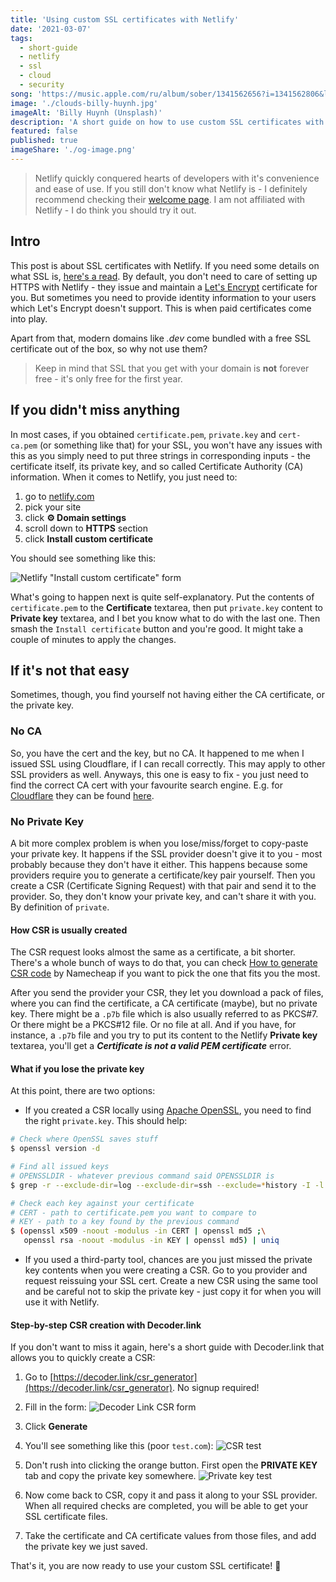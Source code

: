 ```yaml
---
title: 'Using custom SSL certificates with Netlify'
date: '2021-03-07'
tags:
  - short-guide
  - netlify
  - ssl
  - cloud
  - security
song: 'https://music.apple.com/ru/album/sober/1341562656?i=1341562806&l=en'
image: './clouds-billy-huynh.jpg'
imageAlt: 'Billy Huynh (Unsplash)'
description: 'A short guide on how to use custom SSL certificates with Netlify to improve security of your users in the cloud.'
featured: false
published: true
imageShare: './og-image.png'
---
```


> Netlify quickly conquered hearts of developers with it's convenience and ease of use. If you still don't know what Netlify is - I definitely recommend checking their [welcome page](https://docs.netlify.com). I am not affiliated with Netlify - I do think you should try it out.

## Intro

This post is about SSL certificates with Netlify. If you need some details on what SSL is, [here's a read](https://kinsta.com/knowledgebase/how-ssl-works/). By default, you don't need to care of setting up HTTPS with Netlify - they issue and maintain a [Let's Encrypt](https://docs.netlify.com) certificate for you. But sometimes you need to provide identity information to your users which Let's Encrypt doesn't support. This is when paid certificates come into play.

Apart from that, modern domains like _.dev_ come bundled with a free SSL certificate out of the box, so why not use them?

> Keep in mind that SSL that you get with your domain is **not** forever free - it's only free for the first year.

## If you didn't miss anything

In most cases, if you obtained `certificate.pem`, `private.key` and `cert-ca.pem` (or something like that) for your SSL, you won't have any issues with this as you simply need to put three strings in corresponding inputs - the certificate itself, its private key, and so called Certificate Authority (CA) information. When it comes to Netlify, you just need to:

1. go to [netlify.com](https://netlify.com/)
2. pick your site
3. click **⚙️ Domain settings**
4. scroll down to **HTTPS** section
5. click **Install custom certificate**

You should see something like this:

![Netlify "Install custom certificate" form](./netlify-install-custom-certificate.png)

What's going to happen next is quite self-explanatory. Put the contents of `certificate.pem` to the **Certificate** textarea, then put `private.key` content to **Private key** textarea, and I bet you know what to do with the last one. Then smash the `Install certificate` button and you're good. It might take a couple of minutes to apply the changes.

## If it's not that easy

Sometimes, though, you find yourself not having either the CA certificate, or the private key.

### No CA

So, you have the cert and the key, but no CA. It happened to me when I issued SSL using Cloudflare, if I can recall correctly. This may apply to other SSL providers as well. Anyways, this one is easy to fix - you just need to find the correct CA cert with your favourite search engine. E.g. for [Cloudflare](https://cloudflare.com) they can be found [here](https://developers.cloudflare.com/ssl/origin-configuration/origin-ca).

### No Private Key

A bit more complex problem is when you lose/miss/forget to copy-paste your private key. It happens if the SSL provider doesn't give it to you - most probably because they don't have it either. This happens because some providers require you to generate a certificate/key pair yourself. Then you create a CSR (Certificate Signing Request) with that pair and send it to the provider. So, they don't know your private key, and can't share it with you. By definition of `private`.

#### How CSR is usually created

The CSR request looks almost the same as a certificate, a bit shorter. There's a whole bunch of ways to do that, you can check [How to generate CSR code](https://www.namecheap.com/support/knowledgebase/article.aspx/467/14/how-to-generate-csr-certificate-signing-request-code/) by Namecheap if you want to pick the one that fits you the most.

After you send the provider your CSR, they let you download a pack of files, where you can find the certificate, a CA certificate (maybe), but no private key. There might be a `.p7b` file which is also usually referred to as PKCS#7. Or there might be a PKCS#12 file. Or no file at all. And if you have, for instance, a `.p7b` file and you try to put its content to the Netlify **Private key** textarea, you'll get a **_Certificate is not a valid PEM certificate_** error.

#### What if you lose the private key

At this point, there are two options:

- If you created a CSR locally using [Apache OpenSSL](https://www.openssl.org), you need to find the right `private.key`. This should help:

```sh
# Check where OpenSSL saves stuff
$ openssl version -d

# Find all issued keys
# OPENSSLDIR - whatever previous command said OPENSSLDIR is
$ grep -r --exclude-dir=log --exclude-dir=ssh --exclude=*history -I -l -e '-----BEGIN PRIVATE*' -e '-----BEGIN RSA*' -e ‘-----BEGIN EC*’ OPENSSLDIR 2> /dev/null

# Check each key against your certificate
# CERT - path to certificate.pem you want to compare to
# KEY - path to a key found by the previous command
$ (openssl x509 -noout -modulus -in CERT | openssl md5 ;\
   openssl rsa -noout -modulus -in KEY | openssl md5) | uniq
```

- If you used a third-party tool, chances are you just missed the private key contents when you were creating a CSR. Go to you provider and request reissuing your SSL cert. Create a new CSR using the same tool and be careful not to skip the private key - just copy it for when you will use it with Netlify.

#### Step-by-step CSR creation with Decoder.link

If you don't want to miss it again, here's a short guide with Decoder.link that allows you to quickly create a CSR:

1. Go to [https://decoder.link/csr_generator](https://decoder.link/csr_generator). No signup required!

2. Fill in the form:
   ![Decoder Link CSR form](./decoder-link-csr-form.png)

3. Click **Generate**
4. You'll see something like this (poor `test.com`):
   ![CSR test](./csr.png)
5. Don't rush into clicking the orange button. First open the **PRIVATE KEY** tab and copy the private key somewhere.
   ![Private key test](./private-key.png)
6. Now come back to CSR, copy it and pass it along to your SSL provider. When all required checks are completed, you will be able to get your SSL certificate files.
7. Take the certificate and CA certificate values from those files, and add the private key we just saved.

That's it, you are now ready to use your custom SSL certificate! 🙌
